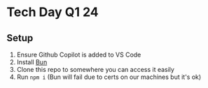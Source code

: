# Tech Day Q1 24

## Setup

1. Ensure Github Copilot is added to VS Code
2. Install [Bun](https://bun.sh/docs/installation)
3. Clone this repo to somewhere you can access it easily
4. Run `npm i` (Bun will fail due to certs on our machines but it's ok)
